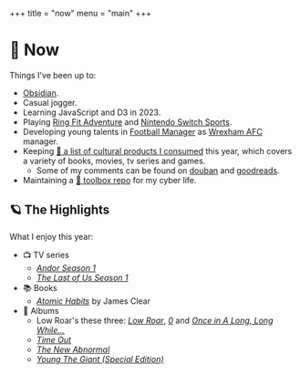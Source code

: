 +++
title = "now"
menu = "main"
+++

# 🌌 Now

Things I've been up to:

- [Obsidian](https://obsidian.md/).
- Casual jogger.
- Learning JavaScript and D3 in 2023.
- Playing [Ring Fit Adventure](https://nintendoswitchsports.nintendo.com/en/) and [Nintendo Switch Sports](https://nintendoswitchsports.nintendo.com/en/).
- Developing young talents in [Football Manager](https://www.footballmanager.com/) as [Wrexham AFC](https://www.wrexhamafc.co.uk/club/whos-who/) manager.
- Keeping [📝 a list of cultural products I consumed](https://rqiu.notion.site/b726eb50faac482c9e52556141d9134b) this year, which covers a variety of books, movies, tv series and games.
  - Some of my comments can be found on [douban](https://www.douban.com/people/rexarski/) and [goodreads](https://www.goodreads.com/rexarski).
- Maintaining a [🧰 toolbox repo](https://github.com/rexarski/toolbox/) for my cyber life.

## 🪐 The Highlights

What I enjoy this year:

- 📺 TV series
  - [*Andor Season 1*](https://movie.douban.com/subject/30376895/)
  - [*The Last of Us Season 1*](https://movie.douban.com/subject/25848328/)
- 📚 Books
  - [*Atomic Habits*](https://www.goodreads.com/book/show/40121378-atomic-habits) by James Clear
- 🎷 Albums
  - Low Roar's these three: [*Low Roar*](https://open.spotify.com/album/3lETJkavciTauiSyOV1gZC?si=5xmSukOKTa2IMqIKNH15gg), [*0*](https://open.spotify.com/album/4G3ZBFg8MpTSDxDQ3m2BCb?si=M9Bz-jWqQtCEf3crhDiJBw) and [*Once in A Long, Long While...*](https://open.spotify.com/album/5dhet1luldVxu21FUspJXV?si=r_KD38s-RfSOnTzNuZ3pAQ)
  - [*Time Out*](https://open.spotify.com/album/0nTTEAhCZsbbeplyDMIFuA?si=aXWdu10NRRmdseoGPjOoUQ)
  - [*The New Abnormal*](https://open.spotify.com/album/2xkZV2Hl1Omi8rk2D7t5lN?si=RN6J2tuvQNqilw4hK377jg)
  - [*Young The Giant (Special Edition)*](https://open.spotify.com/album/2ww7MYrkExsljnKhcINDse?si=sr2V-mlJSLW8FzPgwdxeIw)
